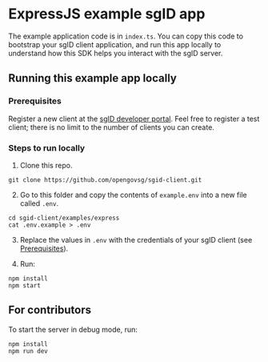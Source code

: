 # ExpressJS example sgID app

The example application code is in `index.ts`. You can copy this code to bootstrap your sgID client application, and run this app locally to understand how this SDK helps you interact with the sgID server.

## Running this example app locally

### Prerequisites

Register a new client at the [sgID developer portal](https://developer.id.gov.sg). Feel free to register a test client; there is no limit to the number of clients you can create.

### Steps to run locally

1. Clone this repo.

```
git clone https://github.com/opengovsg/sgid-client.git
```

2. Go to this folder and copy the contents of `example.env` into a new file called `.env`.

```
cd sgid-client/examples/express
cat .env.example > .env
```

3. Replace the values in `.env` with the credentials of your sgID client (see [Prerequisites](#prerequisites)).

4. Run:

```
npm install
npm start
```

## For contributors

To start the server in debug mode, run:

```
npm install
npm run dev
```
